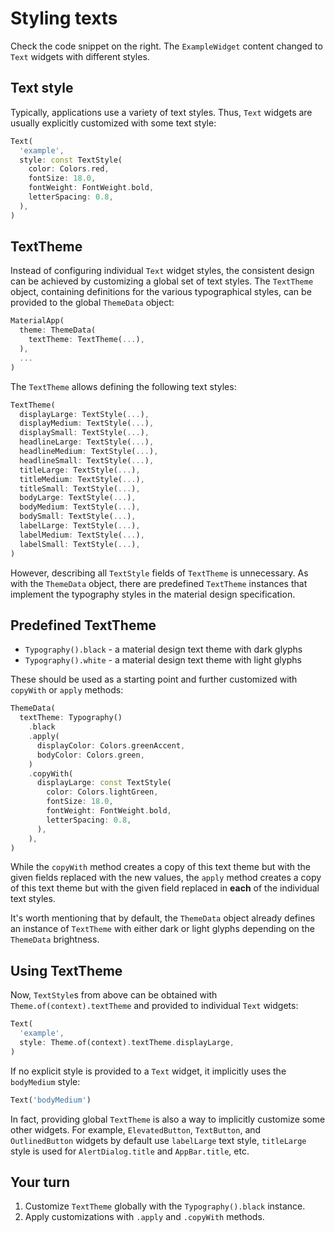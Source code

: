 # Styling texts

Check the code snippet on the right. The `ExampleWidget` content changed to `Text` widgets with different styles.

## Text style

Typically, applications use a variety of text styles. Thus, `Text` widgets are usually explicitly customized with some text style: 

```dart
Text(
  'example',
  style: const TextStyle(
    color: Colors.red,
    fontSize: 18.0,
    fontWeight: FontWeight.bold,
    letterSpacing: 0.8,
  ),
)
```

## TextTheme

Instead of configuring individual `Text` widget styles, the consistent design can be achieved by customizing a global set of text styles. The `TextTheme` object, containing definitions for the various typographical styles, can be provided to the global `ThemeData` object:

```dart
MaterialApp(
  theme: ThemeData(
    textTheme: TextTheme(...),
  ),
  ...
)
```

The `TextTheme` allows defining the following text styles:

```dart
TextTheme(
  displayLarge: TextStyle(...),
  displayMedium: TextStyle(...),
  displaySmall: TextStyle(...),
  headlineLarge: TextStyle(...),
  headlineMedium: TextStyle(...),
  headlineSmall: TextStyle(...),
  titleLarge: TextStyle(...),
  titleMedium: TextStyle(...),
  titleSmall: TextStyle(...),
  bodyLarge: TextStyle(...),
  bodyMedium: TextStyle(...),
  bodySmall: TextStyle(...),
  labelLarge: TextStyle(...),
  labelMedium: TextStyle(...),
  labelSmall: TextStyle(...),
)
```

However, describing all `TextStyle` fields of `TextTheme` is unnecessary. As with the `ThemeData` object, there are predefined `TextTheme` instances that implement the typography styles in the material design specification.

## Predefined TextTheme

* `Typography().black` - a material design text theme with dark glyphs 
* `Typography().white` - a material design text theme with light glyphs

These should be used as a starting point and further customized with `copyWith` or `apply` methods:

```dart
ThemeData(
  textTheme: Typography()
    .black
    .apply(
      displayColor: Colors.greenAccent,
      bodyColor: Colors.green,
    )
    .copyWith(
      displayLarge: const TextStyle(
        color: Colors.lightGreen,
        fontSize: 18.0,
        fontWeight: FontWeight.bold,
        letterSpacing: 0.8,
      ),
    ),
)
```

While the `copyWith` method creates a copy of this text theme but with the given fields replaced with the new values, the `apply` method creates a copy of this text theme but with the given field replaced in **each** of the individual text styles.

It's worth mentioning that by default, the `ThemeData` object already defines an instance of `TextTheme` with either dark or light glyphs depending on the `ThemeData` brightness.

## Using TextTheme

Now, `TextStyle`s from above can be obtained with `Theme.of(context).textTheme` and provided to individual `Text` widgets:

```dart
Text(
  'example',
  style: Theme.of(context).textTheme.displayLarge,
)
```

If no explicit style is provided to a `Text` widget, it implicitly uses the `bodyMedium` style:

```dart
Text('bodyMedium')
```

In fact, providing global `TextTheme` is also a way to implicitly customize some other widgets. For example, `ElevatedButton`, `TextButton`, and `OutlinedButton` widgets by default use `labelLarge` text style, `titleLarge` style is used for `AlertDialog.title` and `AppBar.title`, etc.

## Your turn

1. Customize `TextTheme` globally with the `Typography().black` instance.
2. Apply customizations with `.apply` and `.copyWith` methods.
